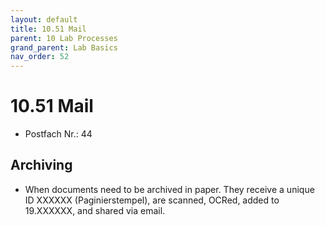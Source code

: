 ```yaml
---
layout: default
title: 10.51 Mail
parent: 10 Lab Processes
grand_parent: Lab Basics
nav_order: 52
---
```


# 10.51 Mail

- Postfach Nr.: 44

## Archiving

- When documents need to be archived in paper. They receive a unique ID XXXXXX (Paginierstempel), are scanned, OCRed, added to 19.XXXXXX, and shared via email.